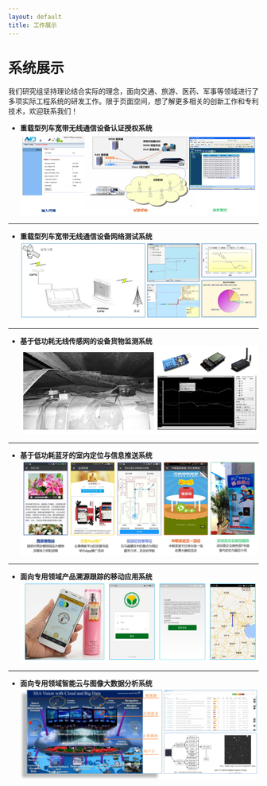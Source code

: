 ```yaml
---
layout: default
title: 工作展示
---
```


系统展示
=====================

我们研究组坚持理论结合实际的理念，面向交通、旅游、医药、军事等领域进行了多项实际工程系统的研发工作。限于页面空间，想了解更多相关的创新工作和专利技术，欢迎联系我们！

- **重载型列车宽带无线通信设备认证授权系统**
![](aaa.jpg)

----------

- **重载型列车宽带无线通信设备网络测试系统**
![](nettest.jpg)

----------

- **基于低功耗无线传感网的设备货物监测系统**
![](wsn.jpg)

----------

- **基于低功耗蓝牙的室内定位与信息推送系统**
![](ble.jpg)

----------

- **面向专用领域产品溯源跟踪的移动应用系统**
![](trace.jpg)

----------

- **面向专用领域智能云与图像大数据分析系统**
![](ssa.jpg)
